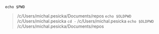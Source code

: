 `echo $PWD`
> /c/Users/michal.pesicka/Documents/repos
`echo $OLDPWD`
> /c/Users/michal.pesicka
`cd -`
> /c/Users/michal.pesicka
`echo $OLDPWD`
/c/Users/michal.pesicka/Documents/repos
